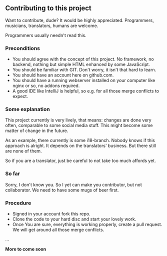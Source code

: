 Contributing to this project
-

Want to contribute, dude? It would be highly appreciated. Programmers, musicians, translators, humans are welcome.

Programmers usually needn't read this.

### Preconditions

- You should agree with the concept of this project. No framework, no backend, nothing but simple HTML 
enhanced by some JavaScript.
- You should be familiar with GIT. Don't worry, it isn't that hard to learn.
- You should have an account here on github.com.
- You should have a running webserver installed on your computer like nginx or so, no addons required.
- A good IDE like IntelliJ is helpful, so e.g. for all those merge conflicts to expect.

### Some explanation

This project currently is very lively, that means: changes are done very often, comparable to some social media
stuff. This might become some matter of change in the future.

As an example, there currently is some i18-branch. Nobody knows if this approach is alright. It depends on the
translators' business. But there still are none of them.

So if you are a translator, just be careful to not take too much affords yet.

### So far

Sorry, I don't know you. So I yet can make you contributor, but not collaborator. We need to have some
mugs of beer first.

### Procedure

- Signed in your account fork this repo.
- Clone the code to your hard disc and start your lovely work.
- Once You are sure, everything is working properly, create a pull request. We will get around all those merge 
conflicts.

...

**More to come soon**